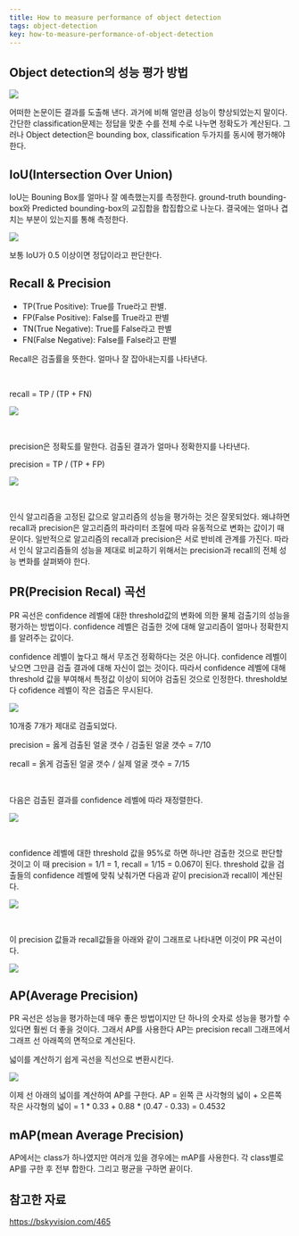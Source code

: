 ```yaml
---
title: How to measure performance of object detection
tags: object-detection
key: how-to-measure-performance-of-object-detection
---
```


## Object detection의 성능 평가 방법

![](https://github.com/Yudonggeun/yudonggeun.github.io/blob/master/images/2019/05/a.jpg?raw=true)

어떠한 논문이든 결과를 도출해 낸다. 과거에 비해 얼만큼 성능이 향상되었는지 말이다. 간단한 classification문제는 정답을 맞춘 수를 전체 수로 나누면 정확도가 계산된다. 그러나 Object detection은 bounding box, classification 두가지를 동시에 평가해야한다.

## IoU(Intersection Over Union)
IoU는 Bouning Box를 얼마나 잘 예측했는지를 측정한다. ground-truth bounding-box와 Predicted bounding-box의 교집합을 합집합으로 나눈다. 결국에는 얼마나 겹치는 부분이 있는지를 통해 측정한다.

![](https://github.com/Yudonggeun/yudonggeun.github.io/blob/master/images/2019/05/b.png?raw=true)


보통 IoU가 0.5 이상이면 정답이라고 판단한다.

## Recall & Precision
 - TP(True Positive): True를 True라고 판별.
 - FP(False Positive): False를 True라고 판별
 - TN(True Negative): True를 False라고 판별
 - FN(False Negative): False를 False라고 판별

Recall은 검출률을 뜻한다. 얼마나 잘 잡아내는지를 나타낸다.

<br/>

recall = TP / (TP + FN)

![](https://github.com/Yudonggeun/yudonggeun.github.io/blob/master/images/2019/05/c.png?raw=true)

<br/>

precision은 정확도를 말한다. 검출된 결과가 얼마나 정확한지를 나타낸다.

precision = TP / (TP + FP)

![](https://github.com/Yudonggeun/yudonggeun.github.io/blob/master/images/2019/05/d.png?raw=true)

<br/>

인식 알고리즘을 고정된 값으로 알고리즘의 성능을 평가하는 것은 잘못되었다. 왜냐하면 recall과 precision은 알고리즘의 파라미터 조절에 따라 유동적으로 변화는 값이기 때문이다. 일반적으로 알고리즘의 recall과 precision은 서로 반비례 관계를 가진다. 따라서 인식 알고리즘들의 성능을 제대로 비교하기 위해서는 precision과 recall의 전체 성능 변화를 살펴봐야 한다.

## PR(Precision Recal) 곡선
PR 곡선은 confidence 레벨에 대한 threshold값의 변화에 의한 물체 검출기의 성능을 평가하는 방법이다. confidence 레벨은 검출한 것에 대해 알고리즘이 얼마나 정확한지를 알려주는 값이다.

confidence 레벨이 높다고 해서 무조건 정확하다는 것은 아니다. confidence 레벨이 낮으면 그만큼 검출 결과에 대해 자신이 없는 것이다. 따라서 confidence 레벨에 대해 threshold 값을 부여해서 특정값 이상이 되어야 검출된 것으로 인정한다. threshold보다 cofidence 레벨이 작은 검출은 무시된다.

![](https://github.com/Yudonggeun/yudonggeun.github.io/blob/master/images/2019/05/e.png?raw=true)

10개중 7개가 제대로 검출되었다.

precision = 옳게 검출된 얼굴 갯수 / 검출된 얼굴 갯수 = 7/10

recall = 옭게 검출된 얼굴 갯수 / 실제 얼굴 갯수 = 7/15

<br/>

다음은 검출된 결과를 confidence 레벨에 따라 재정렬한다.

![](https://github.com/Yudonggeun/yudonggeun.github.io/blob/master/images/2019/05/f.png?raw=true)

<br/>

confidence 레벨에 대한 threshold 값을 95%로 하면 하나만 검출한 것으로 판단할 것이고 이 때 precision = 1/1 = 1, recall = 1/15 = 0.067이 된다. threshold 값을 검출들의 confidence 레벨에 맞춰 낮춰가면 다음과 같이 precision과 recall이 계산된다.

![](https://github.com/Yudonggeun/yudonggeun.github.io/blob/master/images/2019/05/g.png?raw=true)

<br/>

이 precision 값들과 recall값들을 아래와 같이 그래프로 나타내면 이것이 PR 곡선이다.

![](https://github.com/Yudonggeun/yudonggeun.github.io/blob/master/images/2019/05/h.jpeg?raw=true)

## AP(Average Precision)
PR 곡선은 성능을 평가하는데 매우 좋은 방법이지만 단 하나의 숫자로 성능을 평가할 수 있다면 훨씬 더 좋을 것이다. 그래서 AP를 사용한다 AP는 precision recall 그래프에서 그래프 선 아래쪽의 면적으로 계산된다.

넓이를 계산하기 쉽게 곡선을 직선으로 변환시킨다.

![](https://github.com/Yudonggeun/yudonggeun.github.io/blob/master/images/2019/05/i.png?raw=true)

이제 선 아래의 넓이를 계산하여 AP를 구한다. AP = 왼쪽 큰 사각형의 넓이 + 오른쪽 작은 사각형의 넓이 = 1 * 0.33 + 0.88 * (0.47 - 0.33) = 0.4532

## mAP(mean Average Precision)
AP에서는 class가 하나였지만 여러개 있을 경우에는 mAP를 사용한다. 각 class별로 AP를 구한 후 전부 합한다. 그리고 평균을 구하면 끝이다.

## 참고한 자료
https://bskyvision.com/465